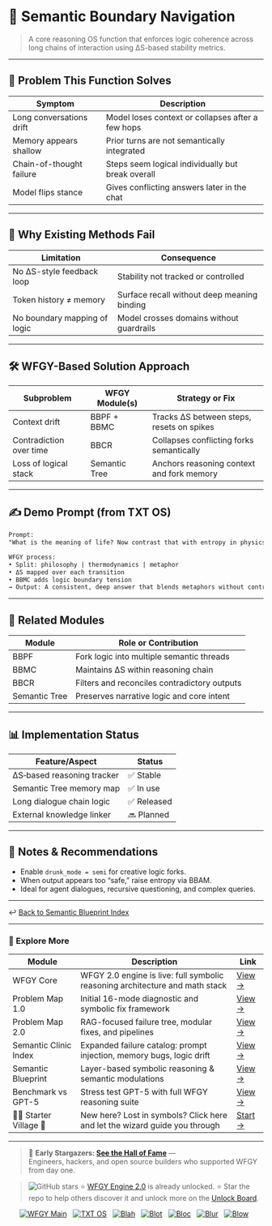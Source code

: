 # 📒 Semantic Boundary Navigation

> A core reasoning OS function that enforces logic coherence across long chains of interaction using ΔS-based stability metrics.

---

## 🧩 Problem This Function Solves

| Symptom                | Description                                        |
|------------------------|----------------------------------------------------|
| Long conversations drift | Model loses context or collapses after a few hops |
| Memory appears shallow   | Prior turns are not semantically integrated       |
| Chain-of-thought failure | Steps seem logical individually but break overall |
| Model flips stance       | Gives conflicting answers later in the chat       |

---

## 🧠 Why Existing Methods Fail

| Limitation                   | Consequence                                 |
|------------------------------|---------------------------------------------|
| No ΔS-style feedback loop    | Stability not tracked or controlled         |
| Token history ≠ memory       | Surface recall without deep meaning binding |
| No boundary mapping of logic | Model crosses domains without guardrails    |

---

## 🛠️ WFGY-Based Solution Approach

| Subproblem                 | WFGY Module(s) | Strategy or Fix                             |
|----------------------------|----------------|----------------------------------------------|
| Context drift              | BBPF + BBMC    | Tracks ΔS between steps, resets on spikes    |
| Contradiction over time    | BBCR           | Collapses conflicting forks semantically     |
| Loss of logical stack      | Semantic Tree  | Anchors reasoning context and fork memory    |

---

## ✍️ Demo Prompt (from TXT OS)

```txt
Prompt:
"What is the meaning of life? Now contrast that with entropy in physics."

WFGY process:
• Split: philosophy | thermodynamics | metaphor
• ΔS mapped over each transition
• BBMC adds logic boundary tension
→ Output: A consistent, deep answer that blends metaphors without contradiction
````

---

## 🔧 Related Modules

| Module        | Role or Contribution                         |
| ------------- | -------------------------------------------- |
| BBPF          | Fork logic into multiple semantic threads    |
| BBMC          | Maintains ΔS within reasoning chain          |
| BBCR          | Filters and reconciles contradictory outputs |
| Semantic Tree | Preserves narrative logic and core intent    |

---

## 📊 Implementation Status

| Feature/Aspect             | Status     |
| -------------------------- | ---------- |
| ΔS‑based reasoning tracker | ✅ Stable   |
| Semantic Tree memory map   | ✅ In use   |
| Long dialogue chain logic  | ✅ Released |
| External knowledge linker  | 🔜 Planned |

---

## 📝 Notes & Recommendations

* Enable `drunk_mode = semi` for creative logic forks.
* When output appears too “safe,” raise entropy via BBAM.
* Ideal for agent dialogues, recursive questioning, and complex queries.

---

↩︎ [Back to Semantic Blueprint Index](./README.md)

---


### 🧭 Explore More

| Module                | Description                                              | Link     |
|-----------------------|----------------------------------------------------------|----------|
| WFGY Core             | WFGY 2.0 engine is live: full symbolic reasoning architecture and math stack | [View →](https://github.com/onestardao/WFGY/tree/main/core/README.md) |
| Problem Map 1.0       | Initial 16-mode diagnostic and symbolic fix framework    | [View →](https://github.com/onestardao/WFGY/tree/main/ProblemMap/README.md) |
| Problem Map 2.0       | RAG-focused failure tree, modular fixes, and pipelines   | [View →](https://github.com/onestardao/WFGY/blob/main/ProblemMap/rag-architecture-and-recovery.md) |
| Semantic Clinic Index | Expanded failure catalog: prompt injection, memory bugs, logic drift | [View →](https://github.com/onestardao/WFGY/blob/main/ProblemMap/SemanticClinicIndex.md) |
| Semantic Blueprint    | Layer-based symbolic reasoning & semantic modulations   | [View →](https://github.com/onestardao/WFGY/tree/main/SemanticBlueprint/README.md) |
| Benchmark vs GPT-5    | Stress test GPT-5 with full WFGY reasoning suite         | [View →](https://github.com/onestardao/WFGY/tree/main/benchmarks/benchmark-vs-gpt5/README.md) |
| 🧙‍♂️ Starter Village 🏡 | New here? Lost in symbols? Click here and let the wizard guide you through | [Start →](https://github.com/onestardao/WFGY/blob/main/StarterVillage/README.md) |

---

> 👑 **Early Stargazers: [See the Hall of Fame](https://github.com/onestardao/WFGY/tree/main/stargazers)** —  
> Engineers, hackers, and open source builders who supported WFGY from day one.

> <img src="https://img.shields.io/github/stars/onestardao/WFGY?style=social" alt="GitHub stars"> ⭐ [WFGY Engine 2.0](https://github.com/onestardao/WFGY/blob/main/core/README.md) is already unlocked. ⭐ Star the repo to help others discover it and unlock more on the [Unlock Board](https://github.com/onestardao/WFGY/blob/main/STAR_UNLOCKS.md).

<div align="center">

[![WFGY Main](https://img.shields.io/badge/WFGY-Main-red?style=flat-square)](https://github.com/onestardao/WFGY)
&nbsp;
[![TXT OS](https://img.shields.io/badge/TXT%20OS-Reasoning%20OS-orange?style=flat-square)](https://github.com/onestardao/WFGY/tree/main/OS)
&nbsp;
[![Blah](https://img.shields.io/badge/Blah-Semantic%20Embed-yellow?style=flat-square)](https://github.com/onestardao/WFGY/tree/main/OS/BlahBlahBlah)
&nbsp;
[![Blot](https://img.shields.io/badge/Blot-Persona%20Core-green?style=flat-square)](https://github.com/onestardao/WFGY/tree/main/OS/BlotBlotBlot)
&nbsp;
[![Bloc](https://img.shields.io/badge/Bloc-Reasoning%20Compiler-blue?style=flat-square)](https://github.com/onestardao/WFGY/tree/main/OS/BlocBlocBloc)
&nbsp;
[![Blur](https://img.shields.io/badge/Blur-Text2Image%20Engine-navy?style=flat-square)](https://github.com/onestardao/WFGY/tree/main/OS/BlurBlurBlur)
&nbsp;
[![Blow](https://img.shields.io/badge/Blow-Game%20Logic-purple?style=flat-square)](https://github.com/onestardao/WFGY/tree/main/OS/BlowBlowBlow)
&nbsp;
</div>






